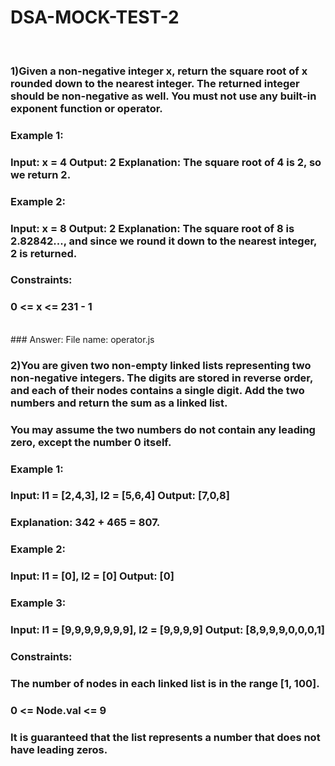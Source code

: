 # DSA-MOCK-TEST-2
<br>

### 1)Given a non-negative integer x, return the square root of x rounded down to the nearest integer. The returned integer should be non-negative as well. You must not use any built-in exponent function or operator. 

### Example 1:
### Input: x = 4 Output: 2 Explanation: The square root of 4 is 2, so we return 2.
### Example 2:

### Input: x = 8 Output: 2 Explanation: The square root of 8 is 2.82842..., and since we round it down to the nearest integer, 2 is returned.
### Constraints:

### 0 <= x <= 231 - 1

<br>
### Answer: File name: operator.js

<br>

### 2)You are given two non-empty linked lists representing two non-negative integers. The digits are stored in reverse order, and each of their nodes contains a single digit. Add the two numbers and return the sum as a linked list.

### You may assume the two numbers do not contain any leading zero, except the number 0 itself.


### Example 1:

### Input: l1 = [2,4,3], l2 = [5,6,4] Output: [7,0,8]
### Explanation: 342 + 465 = 807.

### Example 2:

### Input: l1 = [0], l2 = [0] Output: [0]

### Example 3:

### Input: l1 = [9,9,9,9,9,9,9], l2 = [9,9,9,9] Output: [8,9,9,9,0,0,0,1]

### Constraints:

### The number of nodes in each linked list is in the range [1, 100].
### 0 <= Node.val <= 9
### It is guaranteed that the list represents a number that does not have leading zeros.


